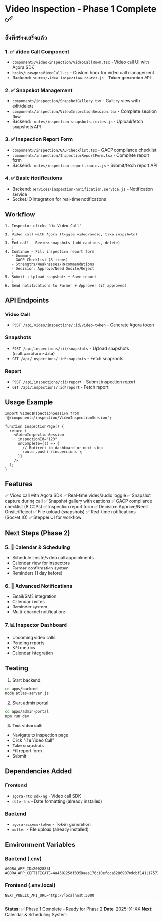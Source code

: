 # Video Inspection - Phase 1 Complete ✅

## สิ่งที่สร้างเสร็จแล้ว

### 1. ✅ Video Call Component

- `components/video-inspection/VideoCallRoom.tsx` - Video call UI with Agora SDK
- `hooks/useAgoraVideoCall.ts` - Custom hook for video call management
- Backend: `routes/video-inspection.routes.js` - Token generation API

### 2. ✅ Snapshot Management

- `components/inspection/SnapshotGallery.tsx` - Gallery view with edit/delete
- `components/inspection/VideoInspectionSession.tsx` - Complete session flow
- Backend: `routes/inspection-snapshots.routes.js` - Upload/fetch snapshots API

### 3. ✅ Inspection Report Form

- `components/inspection/GACPChecklist.tsx` - GACP compliance checklist
- `components/inspection/InspectionReportForm.tsx` - Complete report form
- Backend: `routes/inspection-report.routes.js` - Submit/fetch report API

### 4. ✅ Basic Notifications

- Backend: `services/inspection-notification.service.js` - Notification service
- Socket.IO integration for real-time notifications

## Workflow

```
1. Inspector clicks "เริ่ม Video Call"
   ↓
2. Video call with Agora (toggle video/audio, take snapshots)
   ↓
3. End call → Review snapshots (add captions, delete)
   ↓
4. Continue → Fill inspection report form
   - Summary
   - GACP Checklist (8 items)
   - Strengths/Weaknesses/Recommendations
   - Decision: Approve/Need Onsite/Reject
   ↓
5. Submit → Upload snapshots + Save report
   ↓
6. Send notifications to Farmer + Approver (if approved)
```

## API Endpoints

### Video Call

- `POST /api/video/inspections/:id/video-token` - Generate Agora token

### Snapshots

- `POST /api/inspections/:id/snapshots` - Upload snapshots (multipart/form-data)
- `GET /api/inspections/:id/snapshots` - Fetch snapshots

### Report

- `POST /api/inspections/:id/report` - Submit inspection report
- `GET /api/inspections/:id/report` - Fetch report

## Usage Example

```tsx
import VideoInspectionSession from '@/components/inspection/VideoInspectionSession';

function InspectionPage() {
  return (
    <VideoInspectionSession
      inspectionId="123"
      onComplete={() => {
        // Redirect to dashboard or next step
        router.push('/inspections');
      }}
    />
  );
}
```

## Features

✅ Video call with Agora SDK
✅ Real-time video/audio toggle
✅ Snapshot capture during call
✅ Snapshot gallery with captions
✅ GACP compliance checklist (8 CCPs)
✅ Inspection report form
✅ Decision: Approve/Need Onsite/Reject
✅ File upload (snapshots)
✅ Real-time notifications (Socket.IO)
✅ Stepper UI for workflow

## Next Steps (Phase 2)

### 5. 📅 Calendar & Scheduling

- Schedule onsite/video call appointments
- Calendar view for inspectors
- Farmer confirmation system
- Reminders (1 day before)

### 6. 🔔 Advanced Notifications

- Email/SMS integration
- Calendar invites
- Reminder system
- Multi-channel notifications

### 7. 📊 Inspector Dashboard

- Upcoming video calls
- Pending reports
- KPI metrics
- Calendar integration

## Testing

1. Start backend:

```bash
cd apps/backend
node atlas-server.js
```

2. Start admin portal:

```bash
cd apps/admin-portal
npm run dev
```

3. Test video call:

- Navigate to inspection page
- Click "เริ่ม Video Call"
- Take snapshots
- Fill report form
- Submit

## Dependencies Added

### Frontend

- `agora-rtc-sdk-ng` - Video call SDK
- `date-fns` - Date formatting (already installed)

### Backend

- `agora-access-token` - Token generation
- `multer` - File upload (already installed)

## Environment Variables

### Backend (.env)

```env
AGORA_APP_ID=20028831
AGORA_APP_CERTIFICATE=4a458225df3358aee176b10efcca32869070dcbf1411175731e8639402e90d3b
```

### Frontend (.env.local)

```env
NEXT_PUBLIC_API_URL=http://localhost:3000
```

---

**Status:** ✅ Phase 1 Complete - Ready for Phase 2
**Date:** 2025-01-XX
**Next:** Calendar & Scheduling System
